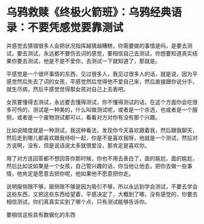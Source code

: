 # 乌鸦救赎《终极火箭班》：乌鸦经典语录：不要凭感觉要靠测试

并感觉去猜错很多人会把状况指挥越猜越糟糕，你需要做的事情是吗，是要去测试，要去测试，永远都不要伤去词的感觉，要相信自己去测试，你想要知道真实结果你要去测试，他是不是不爱你，去测试一下就知道了，那就是。

平感觉是一个很坏事情的东西，见过很多人，我见过很多人的话，就是说，因为平感觉然后失去了词的女孩，平感觉然后觉得他不爱自己来，然后直接跟你说分手，就生尽病，然后平感觉觉得那女孩对自己上去表吧。

女孩要懂得去测试，永远要去懂得测试，你不懂得测试的话，在这个方面你会吃很多可怜的，测试是一种美的，什么叫做测试呢，或者是一个杀选，也或者是一个服侧，或者是一个废物测试都可以，看看对方对你有没有那个兴趣。

比如说暗度就是一种测试，我这种看法，发现你今天喜欢跟着我，然后跟我聊天，然后走到哪儿都喜欢跟我待呗一起，你是不是喜欢我呀，他就是一个测试，然后对方说啊，没有，但是说话说太多就很爱没，那肯定是喜欢你。

用了对方连回答都不想回答你那时候，你也不用去表白了，面的尴尬，面的尴尬，然后比如说如果是一个女孩，自己管兴趣的话，你当他让他去，把你去做一些事情，他肯定是愿意去把你呢，他如果他不愿意把你走。

说明服侧限不够，服侧限不够是因为吸引不够，所以永远到学会测试，不要去学会这些东西，又把这些东西给望着，平感决定了，大概到了哪，没有感觉的，你要去相信测试，你们真真实实到了哪个点，只有测试能够告诉你。

要相信这些具有数据化的东西